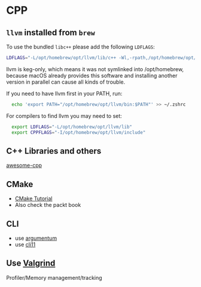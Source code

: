 # CPP

## `llvm` installed from `brew`

To use the bundled `libc++` please add the following `LDFLAGS`:

```zsh
LDFLAGS="-L/opt/homebrew/opt/llvm/lib/c++ -Wl,-rpath,/opt/homebrew/opt/llvm/lib/c++"`

```

llvm is keg-only, which means it was not symlinked into /opt/homebrew,
because macOS already provides this software and installing another version in
parallel can cause all kinds of trouble.

If you need to have llvm first in your PATH, run:

```zsh
  echo 'export PATH="/opt/homebrew/opt/llvm/bin:$PATH"' >> ~/.zshrc

```

For compilers to find llvm you may need to set:

```zsh
  export LDFLAGS="-L/opt/homebrew/opt/llvm/lib"
  export CPPFLAGS="-I/opt/homebrew/opt/llvm/include"
```

## C++ Libraries and others

[awesome-cpp](https://github.com/fffaraz/awesome-cpp/blob/master/README.md#cli)

## CMake

- [CMake Tutorial](https://cmake.org/cmake/help/latest/guide/tutorial/index.html)
- Also check the packt book

## CLI

- use [argumentum](https://github.com.mmahnic/argumentum)
- use [cli11](https://github.com/CLIUtils/CLI11?tab=readme-ov-file)

## Use [Valgrind](http://valgrind.org)

Profiler/Memory management/tracking
